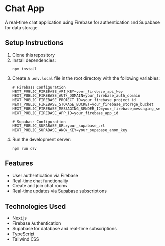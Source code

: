 # Chat App

A real-time chat application using Firebase for authentication and Supabase for data storage.

## Setup Instructions

1. Clone this repository
2. Install dependencies:
   ```
   npm install
   ```
3. Create a `.env.local` file in the root directory with the following variables:
   ```
   # Firebase Configuration
   NEXT_PUBLIC_FIREBASE_API_KEY=your_firebase_api_key
   NEXT_PUBLIC_FIREBASE_AUTH_DOMAIN=your_firebase_auth_domain
   NEXT_PUBLIC_FIREBASE_PROJECT_ID=your_firebase_project_id
   NEXT_PUBLIC_FIREBASE_STORAGE_BUCKET=your_firebase_storage_bucket
   NEXT_PUBLIC_FIREBASE_MESSAGING_SENDER_ID=your_firebase_messaging_sender_id
   NEXT_PUBLIC_FIREBASE_APP_ID=your_firebase_app_id

   # Supabase Configuration
   NEXT_PUBLIC_SUPABASE_URL=your_supabase_url
   NEXT_PUBLIC_SUPABASE_ANON_KEY=your_supabase_anon_key
   ```
4. Run the development server:
   ```
   npm run dev
   ```

## Features

- User authentication via Firebase
- Real-time chat functionality
- Create and join chat rooms
- Real-time updates via Supabase subscriptions

## Technologies Used

- Next.js
- Firebase Authentication
- Supabase for database and real-time subscriptions
- TypeScript
- Tailwind CSS
